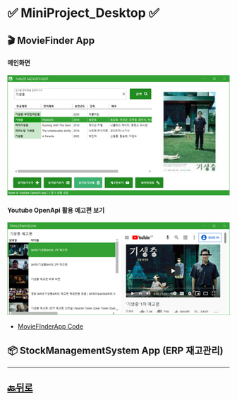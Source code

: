 # ✅ MiniProject_Desktop ✅ 

## 🎬 MovieFinder App 
#### 메인화면
![MovieFinderApp](WpfMiniProject/MovieFinder.png "MovieFinder")  
#### Youtube OpenApi 활용 예고편 보기 
![MovieFinderApp](WpfMiniProject/MovieFinder2.png "MovieFinder")
* [MovieFInderApp Code](https://github.com/JaehyeonHeo/MiniProject_Desktop/tree/main/WpfMiniProject/NaverMovieFinderApp "소스코드")  


## 📦 StockManagementSystem App (ERP 재고관리) 




_____________________________________________
## [🔙뒤로]( https://github.com/JaehyeonHeo)
